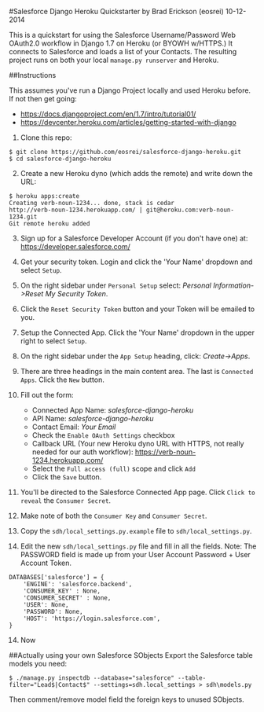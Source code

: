 #Salesforce Django Heroku Quickstarter
by Brad Erickson (eosrei) 10-12-2014

This is a quickstart for using the Salesforce Username/Password Web OAuth2.0
workflow in Django 1.7 on Heroku (or BYOWH w/HTTPS.) It connects to Salesforce
and loads a list of your Contacts. The resulting project runs on both your local
`manage.py runserver` and Heroku.

##Instructions

This assumes you've run a Django Project locally and used Heroku before. If not
then get going:

 * https://docs.djangoproject.com/en/1.7/intro/tutorial01/
 * https://devcenter.heroku.com/articles/getting-started-with-django

1. Clone this repo:
```
$ git clone https://github.com/eosrei/salesforce-django-heroku.git
$ cd salesforce-django-heroku
```

2. Create a new Heroku dyno (which adds the remote) and write down the URL:
```
$ heroku apps:create
Creating verb-noun-1234... done, stack is cedar
http://verb-noun-1234.herokuapp.com/ | git@heroku.com:verb-noun-1234.git
Git remote heroku added
```

3. Sign up for a Salesforce Developer Account (if you don't have one) at: https://developer.salesforce.com/
4. Get your security token. Login and click the 'Your Name' dropdown and select `Setup`.
5. On the right sidebar under `Personal Setup` select: *Personal Information->Reset My Security Token*.
6. Click the `Reset Security Token` button and your Token will be emailed to you.
7. Setup the Connected App. Click the 'Your Name' dropdown in the upper right to select `Setup`.
8. On the right sidebar under the `App Setup` heading, click: *Create->Apps*.
9. There are three headings in the main content area. The last is `Connected Apps`. Click the `New` button.
10. Fill out the form:
    * Connected App Name: *salesforce-django-heroku*
    * API Name: *salesforce-django-heroku*
    * Contact Email: *Your Email*
    * Check the `Enable OAuth Settings` checkbox
    * Callback URL (Your new Heroku dyno URL with HTTPS, not really needed for our auth workflow): https://verb-noun-1234.herokuapp.com/
    * Select the `Full access (full)` scope and click `Add`
    * Click the `Save` button.

11. You'll be directed to the Salesforce Connected App page. Click `Click to reveal` the `Consumer Secret`.
12. Make note of both the `Consumer Key` and `Consumer Secret`.
13. Copy the `sdh/local_settings.py.example` file to `sdh/local_settings.py`.
14. Edit the new `sdh/local_settings.py` file and fill in all the fields. Note: The
    PASSWORD field is made up from your User Account Password + User Account Token.    
```
DATABASES['salesforce'] = {
    'ENGINE': 'salesforce.backend',
    'CONSUMER_KEY' : None,
    'CONSUMER_SECRET' : None,
    'USER': None,
    'PASSWORD': None,
    'HOST': 'https://login.salesforce.com',
}
```

14. Now

##Actually using your own Salesforce SObjects
Export the Salesforce table models you need:
```
$ ./manage.py inspectdb --database="salesforce" --table-filter="Lead$|Contact$" --settings=sdh.local_settings > sdh\models.py
```
Then comment/remove model field the foreign keys to unused SObjects.
